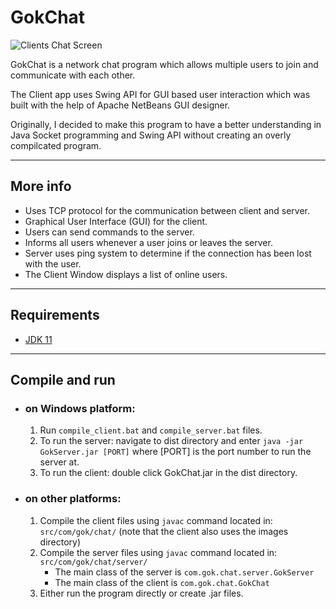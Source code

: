 # GokChat

![Clients Chat Screen](https://i.imgur.com/ijP6z1n.png)

GokChat is a network chat program which allows multiple users to join and communicate with each other.

The Client app uses Swing API for GUI based user interaction which was built with the help of Apache NetBeans GUI designer.

Originally, I decided to make this program to have a better understanding in Java Socket programming and Swing API without creating an overly compilcated program. 

___

## More info

* Uses TCP protocol for the communication between client and server.
* Graphical User Interface (GUI) for the client.
* Users can send commands to the server.
* Informs all users whenever a user joins or leaves the server.
* Server uses ping system to determine if the connection has been lost with the user.
* The Client Window displays a list of online users.

___

## Requirements

* [JDK 11](https://www.oracle.com/in/java/technologies/javase-jdk11-downloads.html)

___

## Compile and run

* ### on Windows platform:
    1. Run `compile_client.bat` and `compile_server.bat` files.
    2. To run the server: navigate to dist directory and enter `java -jar GokServer.jar [PORT]` where [PORT] is the port number to run the server at.
    3. To run the client: double click GokChat.jar in the dist directory.
* ### on other platforms:
    1. Compile the client files using `javac` command located in: `src/com/gok/chat/` (note that the client also uses the images directory)
    2. Compile the server files using `javac` command located in: `src/com/gok/chat/server/`
        * The main class of the server is `com.gok.chat.server.GokServer`
        * The main class of the client is `com.gok.chat.GokChat`
    3. Either run the program directly or create .jar files.

